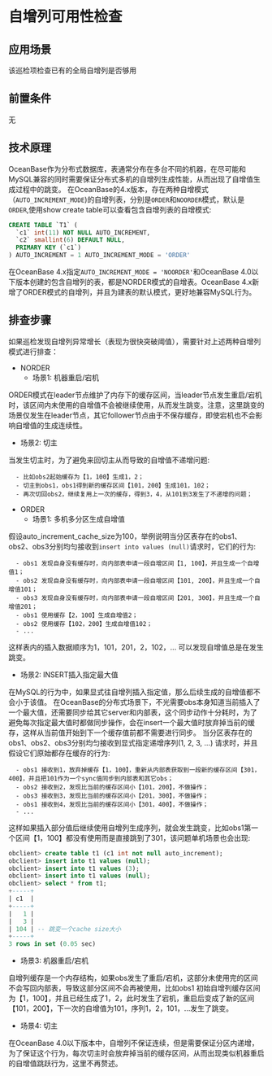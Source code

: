 # 自增列可用性检查

## 应用场景

该巡检项检查已有的全局自增列是否够用

## 前置条件

无

## 技术原理

OceanBase作为分布式数据库，表通常分布在多台不同的机器，在尽可能和MySQL兼容的同时需要保证分布式多机的自增列生成性能，从而出现了自增值生成过程中的跳变。
在OceanBase的4.x版本，存在两种自增模式（`AUTO_INCREMENT_MODE`)的自增列表，分别是`ORDER`和`NOORDER`模式，默认是`ORDER`,使用show create table可以查看包含自增列表的自增模式:

```sql
CREATE TABLE `T1` (
  `c1` int(11) NOT NULL AUTO_INCREMENT,
  `c2` smallint(6) DEFAULT NULL,
  PRIMARY KEY (`c1`)
) AUTO_INCREMENT = 1 AUTO_INCREMENT_MODE = 'ORDER'
```

在OceanBase 4.x指定`AUTO_INCREMENT_MODE = 'NOORDER'`和OceanBase 4.0以下版本创建的包含自增列的表，都是NORDER模式的自增表。OceanBase 4.x新增了ORDER模式的自增列，并且为建表的默认模式，更好地兼容MySQL行为。

## 排查步骤

如果巡检发现自增列异常增长（表现为很快突破阈值），需要针对上述两种自增列模式进行排查：

- NORDER
   - 场景1: 机器重启/宕机

ORDER模式在leader节点维护了内存下的缓存区间，当leader节点发生重启/宕机时，该区间内未使用的自增值不会被继续使用，从而发生跳变。注意，这里跳变的场景仅发生在leader节点，其它follower节点由于不保存缓存，即使宕机也不会影响自增值的生成连续性。

   - 场景2: 切主

当发生切主时，为了避免来回切主从而导致的自增值不递增问题:

      - 比如obs2起始缓存为【1，100】生成1，2；
      - 切主到obs1，obs1得到新的缓存区间【101，200】生成101，102；
      - 再次切回obs2，继续复用上一次的缓存，得到3，4，从101到3发生了不递增的问题；
- ORDER
   - 场景1: 多机多分区生成自增值

假设auto_increment_cache_size为100，举例说明当分区表存在的obs1、obs2、obs3分别均匀接收到`insert into values (null)`请求时，它们的行为:

      - obs1 发现自身没有缓存时，向内部表申请一段自增区间【1, 100】，并且生成一个自增值1；
      - obs2 发现自身没有缓存时，向内部表申请一段自增区间【101, 200】，并且生成一个自增值101；
      - obs3 发现自身没有缓存时，向内部表申请一段自增区间【201, 300】，并且生成一个自增值201；
      - obs1 使用缓存【2，100】生成自增值2；
      - obs2 使用缓存【102，200】生成自增值102；
      - ...

这样表内的插入数据顺序为1，101，201，2，102，... 可以发现自增值总是在发生跳变。

   - 场景2: INSERT插入指定最大值

在MySQL的行为中，如果显式往自增列插入指定值，那么后续生成的自增值都不会小于该值。
在OceanBase的分布式场景下，不光需要obs本身知道当前插入了一个最大值，还需要同步给其它server和内部表，这个同步动作十分耗时，为了避免每次指定最大值时都做同步操作，会在insert一个最大值时放弃掉当前的缓存，这样从当前值开始到下一个缓存值前都不需要进行同步。
当分区表存在的obs1、obs2、obs3分别均匀接收到显式指定递增序列(1, 2, 3, ...) 请求时，并且假设它们原始都存在缓存的行为:

      - obs1 接收到1，放弃掉缓存【1，100】，重新从内部表获取到一段新的缓存区间【301，400】，并且把101作为一个sync值同步到内部表和其它obs；
      - obs2 接收到2，发现比当前的缓存区间小【101，200】，不做操作；
      - obs3 接收到3，发现比当前的缓存区间小【201，300】，不做操作；
      - obs1 接收到4，发现比当前的缓存区间小【301，400】，不做操作；
      - ...

这样如果插入部分值后继续使用自增列生成序列，就会发生跳变，比如obs1第一个区间【1，100】都没有使用而是直接跳到了301，该问题单机场景也会出现:
```sql
obclient> create table t1 (c1 int not null auto_increment);
obclient> insert into t1 values (null);
obclient> insert into t1 values (3);
obclient> insert into t1 values (null);
obclient> select * from t1;
+-----+
| c1  |
+-----+
|   1 |
|   3 |
| 104 | -- 跳变一个cache size大小
+-----+
3 rows in set (0.05 sec)
```

   - 场景3: 机器重启/宕机

自增列缓存是一个内存结构，如果obs发生了重启/宕机，这部分未使用完的区间不会写回内部表，导致这部分区间不会再被使用，比如obs1 初始自增列缓存区间为【1，100】，并且已经生成了1，2，此时发生了宕机，重启后变成了新的区间【101，200】，下一次的自增值为101，序列1，2，101，...发生了跳变。

   - 场景4: 切主

在OceanBase 4.0以下版本中，自增列不保证连续，但是需要保证分区内递增，为了保证这个行为，每次切主时会放弃掉当前的缓存区间，从而出现类似机器重启的自增值跳跃行为，这里不再赘述。

